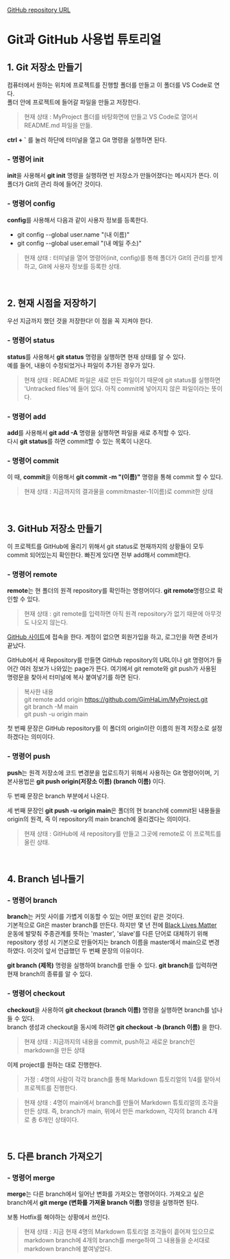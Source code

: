 [GitHub repository URL](https://github.com/GimHaLim/MyProject.git)

# Git과 GitHub 사용법 튜토리얼

## 1. Git 저장소 만들기
컴퓨터에서 원하는 위치에 프로젝트를 진행할 폴더를 만들고 이 폴더를 VS Code로 연다.  
폴더 안에 프로젝트에 들어갈 파일을 만들고 저장한다.  

> 현재 상태 : MyProject 폴더를 바탕화면에 만들고 VS Code로 열어서 README.md 파일을 만듦.  

**ctrl + `** 를 눌러 하단에 터미널을 열고 Git 명령을 실행하면 된다.

### - 명령어 init

**init**을 사용해서 **git init** 명령을 실행하면 빈 저장소가 만들어졌다는 메시지가 뜬다. 이 폴더가 Git의 관리 하에 들어간 것이다.

### - 명령어 config

**config**를 사용해서 다음과 같이 사용자 정보를 등록한다.

- git config --global user.name "(내 이름)"
- git config --global user.email "(내 메일 주소)"

> 현재 상태 : 터미널을 열어 명령어(init, config)를 통해 폴더가 Git의 관리를 받게 하고, Git에 사용자 정보를 등록한 상태. 

</br>

## 2. 현재 시점을 저장하기

우선 지금까지 했던 것을 저장한다! 이 점을 꼭 지켜야 한다.

### - 명령어 status

**status**를 사용해서 **git status** 명령을 실행하면 현재 상태를 알 수 있다.   
예를 들어, 내용이 수정되었거나 파일이 추가된 경우가 있다.

> 현재 상태 : README 파일은 새로 만든 파일이기 때문에 git status를 실행하면 'Untracked files'에 들어 있다. 아직 commit에 넣어지지 않은 파일이라는 뜻이다.

### - 명령어 add

**add**를 사용해서 **git add -A** 명령을 실행하면 파일을 새로 추적할 수 있다.  
다시 **git status**를 하면 commit할 수 있는 목록이 나온다.

### - 명령어 commit
이 때, **commit**을 이용해서 **git commit -m "(이름)"** 명령을 통해 commit 할 수 있다.

> 현재 상태 : 지금까지의 결과물을 commitmaster-1(이름)로 commit한 상태

</br>

## 3. GitHub 저장소 만들기

이 프로젝트를 GitHub에 올리기 위해서 git status로 현재까지의 상황들이 모두 commit 되어있는지 확인한다.
빠진게 있다면 전부 add해서 commit한다.

### - 명령어 remote
**remote**는 현 폴더의 원격 repository를 확인하는 명령어이다. **git remote**명령으로 확인할 수 있다.

> 현재 상태 : git remote를 입력하면 아직 원격 repository가 없기 때문에 아무것도 나오지 않는다.

[GitHub 사이트](https://github.com/)에 접속을 한다. 계정이 없으면 회원가입을 하고, 로그인을 하면 준비가 끝났다.

GitHub에서 새 Repository를 만들면 GitHub repository의 URL이나 git 명령어가 들어간 여러 정보가 나와있는 page가 뜬다. 여기에서 git remote와 git push가 사용된 명령문을 찾아서 터미널에 복사 붙여넣기를 하면 된다.

> 복사한 내용   
git remote add origin https://github.com/GimHaLim/MyProject.git  
git branch -M main  
git push -u origin main

첫 번째 문장은 GitHub repository를 이 폴더의 origin이란 이름의 원격 저장소로 설정하겠다는 의미이다.

### - 명령어 **push** 
**push**는 원격 저장소에 코드 변경분을 업로드하기 위해서 사용하는 Git 명령어이며, 기본사용법은 **git push origin(저장소 이름) (branch 이름)** 이다.

두 번째 문장은 branch 부분에서 나온다.

세 번째 문장인 **git push -u origin main**은 폴더의 현 branch에 commit된 내용들을 origin의 원격, 즉 이 repository의 main branch에 올리겠다는 의미이다.

> 현재 상태 : GitHub에 새 repository를 만들고 그곳에 remote로 이 프로젝트를 올린 상태.

</br>

## 4. Branch 넘나들기

### - 명령어 **branch**
**branch**는 커밋 사이를 가볍게 이동할 수 있는 어떤 포인터 같은 것이다.   
기본적으로 Git은 master branch를 만든다. 하지만 몇 년 전에 [Black Lives Matter](https://ko.wikipedia.org/wiki/Black_Lives_Matter) 운동에 발맞춰 주종관계를 뜻하는 'master', 'slave'를 다른 단어로 대체하기 위해 repository 생성 시 기본으로 만들어지는 branch 이름을 master에서 main으로 변경하였다. 이것이 앞서 언급했던 두 번째 문장의 이유이다.

**git branch (제목)** 명령을 실행하여 branch를 만들 수 있다.
**git branch**를 입력하면 현재 branch의 종류를 알 수 있다.

### - 명령어 **checkout**
**checkout**을 사용하여 **git checkout (branch 이름)** 명령을 실행하면 branch를 넘나들 수 있다.  
branch 생성과 checkout을 동시에 하려면 **git checkout -b (branch 이름)** 을 한다.

>현재 상태 : 지금까지의 내용을 commit, push하고 새로운 branch인 markdown을 만든 상태

이제 project를 원하는 대로 진행한다.

> 가정 : 4명의 사람이 각각 branch를 통해 Markdown 튜토리얼의 1/4를 맡아서 프로젝트를 진행한다.

> 현재 상태 : 4명이 main에서 branch를 만들어 Markdown 튜토리얼의 조각을 만든 상태. 즉, branch가 main, 위에서 만든 markdown, 각자의 branch 4개로 총 6개인 상태이다.

</br>

## 5. 다른 branch 가져오기

### - 명령어 **merge**
**merge**는 다른 branch에서 일어난 변화를 가져오는 명령어이다.
가져오고 싶은 branch에서 **git merge (변화를 가져올 branch 이름)** 명령을 실행하면 된다.

보통 Hotfix를 해야하는 상황에서 쓰인다.

> 현재 상태 : 지금 현재 4명의 Markdown 튜토리얼 조각들이 흩어져 있으므로 markdown branch에 4개의 branch를 merge하여 그 내용들을 순서대로 markdown branch에 붙여넣었다.